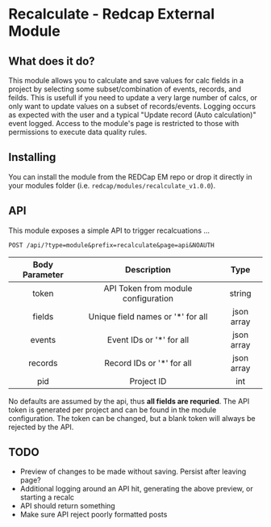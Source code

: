 # Recalculate - Redcap External Module

## What does it do?

This module allows you to calculate and save values for calc fields in a project by selecting some subset/combination of events, records, and feilds. This is usefull if you need to update a very large number of calcs, or only want to update values on a subset of records/events. Logging occurs as expected with the user and a typical "Update record (Auto calculation)" event logged. Access to the module's page is restricted to those with permissions to execute data quality rules.

## Installing

You can install the module from the REDCap EM repo or drop it directly in your modules folder (i.e. `redcap/modules/recalculate_v1.0.0`).

## API

This module exposes a simple API to trigger recalcuations ...

`POST /api/?type=module&prefix=recalculate&page=api&NOAUTH`

|**Body Parameter**|              **Description**             |   **Type**    |
|:-----------------:|:---------------------------------------:|:-------------:|
|   token           |   API Token from module configuration   |  string       |
|   fields          |   Unique field names or '*' for all     |  json array   |
|   events          |   Event IDs or '*' for all              |  json array   |
|   records         |   Record IDs or '*' for all             |  json array   |
|   pid             |   Project ID                            |  int          |

No defaults are assumed by the api, thus **all fields are requried**. The API token is generated per project and can be found in the module configuration. The token can be changed, but a blank token will always be rejected by the API.

## TODO

* Preview of changes to be made without saving. Persist after leaving page?
* Additional logging around an API hit, generating the above preview, or starting a recalc
* API should return something
* Make sure API reject poorly formatted posts

